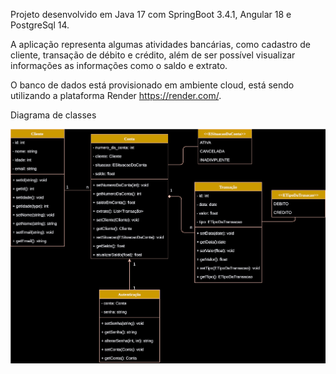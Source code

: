 Projeto desenvolvido em Java 17 com SpringBoot 3.4.1, Angular 18 e PostgreSql 14.

A aplicação representa algumas atividades bancárias, como cadastro de cliente, transação de débito e crédito, além de ser possível visualizar informações as informações como o saldo e extrato.

O banco de dados está provisionado em ambiente cloud, está sendo utilizando a plataforma Render https://render.com/.

Diagrama de classes

<img src="./img/uml_financeiro.svg">

